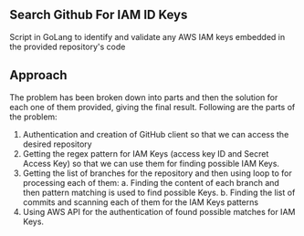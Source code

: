 ## Search Github For IAM ID Keys

Script in GoLang to identify and validate any AWS IAM keys embedded in the provided repository's code

## Approach

The problem has been broken down into parts and then the solution for each one of them provided, giving the final result. Following are the parts of the problem:
1. Authentication and creation of GitHub client so that we can access the desired repository
2. Getting the regex pattern for IAM Keys (access key ID and Secret Access Key) so that we can
use them for finding possible IAM Keys.
3. Getting the list of branches for the repository and then using loop to for processing each of
them:
a. Finding the content of each branch and then pattern matching is used to find possible
Keys.
b. Finding the list of commits and scanning each of them for the IAM Keys patterns
4. Using AWS API for the authentication of found possible matches for IAM Keys.
